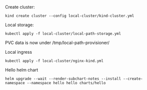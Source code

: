 

Create cluster:
```
kind create cluster --config local-cluster/kind-cluster.yml
```

Local storage:
```
kubectl apply -f local-cluster/local-path-storage.yml
```
PVC data is now under /tmp/local-path-provisioner/

Local ingress
```
kubectl apply -f local-cluster/nginx-kind.yml
```

Hello helm chart
```
helm upgrade --wait --render-subchart-notes --install --create-namespace --namespace hello hello charts/hello
```